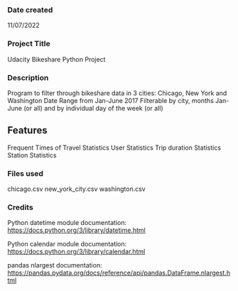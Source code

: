 ### Date created
11/07/2022

### Project Title
Udacity Bikeshare Python Project

### Description
Program to filter through bikeshare data in 3 cities: Chicago, New York and Washington 
Date Range from Jan-June 2017 
Filterable by city, months Jan-June (or all) and by individual day of the week (or all)

## Features

Frequent Times of Travel Statistics 
User Statistics
Trip duration Statistics 
Station Statistics

### Files used
chicago.csv
new_york_city.csv
washington.csv

### Credits

Python datetime module documentation: https://docs.python.org/3/library/datetime.html

Python calendar module documentation: https://docs.python.org/3/library/calendar.html

pandas nlargest documentation: https://pandas.pydata.org/docs/reference/api/pandas.DataFrame.nlargest.html



